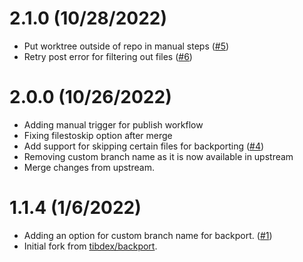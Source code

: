 # 2.1.0 (10/28/2022)

- Put worktree outside of repo in manual steps ([#5](https://github.com/VachaShah/backport/pull/5))
- Retry post error for filtering out files ([#6](https://github.com/VachaShah/backport/pull/6))

# 2.0.0 (10/26/2022)

- Adding manual trigger for publish workflow
- Fixing filestoskip option after merge
- Add support for skipping certain files for backporting ([#4](https://github.com/VachaShah/backport/pull/4))
- Removing custom branch name as it is now available in upstream
- Merge changes from upstream.

# 1.1.4 (1/6/2022)

- Adding an option for custom branch name for backport. ([#1](https://github.com/VachaShah/backport/pull/1))
- Initial fork from [tibdex/backport](https://github.com/tibdex/backport).

